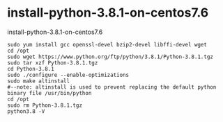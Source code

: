 # install-python-3.8.1-on-centos7.6
install-python-3.8.1-on-centos7.6

```
sudo yum install gcc openssl-devel bzip2-devel libffi-devel wget
cd /opt
sudo wget https://www.python.org/ftp/python/3.8.1/Python-3.8.1.tgz
sudo tar xzf Python-3.8.1.tgz
cd Python-3.8.1
sudo ./configure --enable-optimizations
sudo make altinstall
#--note: altinstall is used to prevent replacing the default python binary file /usr/bin/python
cd /opt
sudo rm Python-3.8.1.tgz
python3.8 -V
```
